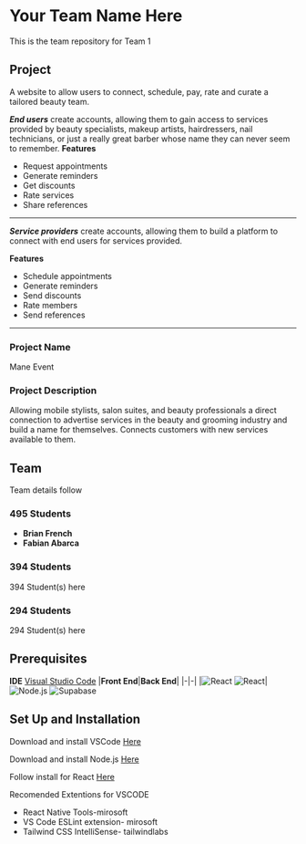  # Your Team Name Here

This is the team repository for Team 1

## Project
A website to allow users to connect, schedule, pay, rate and curate a tailored beauty team.

***End users*** create accounts, allowing them to gain access to services provided by beauty specialists, makeup artists, hairdressers, nail technicians, or just a really great barber whose name they can never seem to remember.
**Features**
+ Request appointments
+ Generate reminders
+ Get discounts
+ Rate services
+ Share references
---
***Service providers*** create accounts, allowing them to build a platform to connect with end users for services provided.

**Features**
+ Schedule appointments
+ Generate reminders
+ Send discounts
+ Rate members
+ Send references
---
### Project Name
Mane Event

### Project Description  
Allowing mobile stylists, salon suites, and beauty professionals a direct connection to advertise services in the beauty and grooming industry and build a name for themselves. Connects customers with new services available to them. 

## Team

Team details follow

### 495 Students 

- **Brian French**
- **Fabian Abarca**

### 394 Students

394 Student(s) here

### 294 Students

294 Student(s) here

## Prerequisites
**IDE**  [Visual Studio Code](https://code.visualstudio.com/download)
|**Front End**|**Back End**|
|-|-|
|![React](https://img.shields.io/badge/React-white?logo=react) ![React](https://img.shields.io/badge/tailwindcss-white?logo=tailwindcss)|![Node.js](https://img.shields.io/badge/Node.js-white?logo=node.js) ![Supabase](https://img.shields.io/badge/Supabase-white?logo=Supabase)
 
## Set Up and Installation
Download and install VSCode [Here](https://code.visualstudio.com/download)

Download and install Node.js [Here](https://www.nodejs.tech/ro/download) 

Follow install for React [Here](https://react.dev/learn/editor-setup)

Recomended Extentions for VSCODE 
 + React Native Tools-mirosoft
 + VS Code ESLint extension- mirosoft 	
 + Tailwind CSS IntelliSense- tailwindlabs


